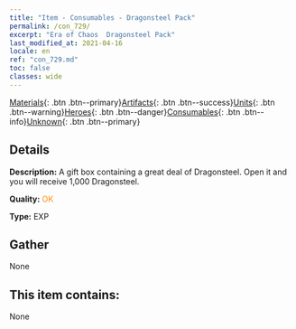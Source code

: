 ```yaml
---
title: "Item - Consumables - Dragonsteel Pack"
permalink: /con_729/
excerpt: "Era of Chaos  Dragonsteel Pack"
last_modified_at: 2021-04-16
locale: en
ref: "con_729.md"
toc: false
classes: wide
---
```

 [Materials](/Items/){: .btn .btn--primary}[Artifacts](/Items/Artifacts/){: .btn .btn--success}[Units](/Items/Units/){: .btn .btn--warning}[Heroes](/Items/Heroes/){: .btn .btn--danger}[Consumables](/Items/Consumables/){: .btn .btn--info}[Unknown](/Items/Unknown/){: .btn .btn--primary}

## Details
 **Description:** A gift box containing a great deal of Dragonsteel. Open it and you will receive 1,000 Dragonsteel.

 **Quality:** <span style="color: #FF8C00">OK</span>

 **Type:** EXP

## Gather

  None

## This item contains:

  None

